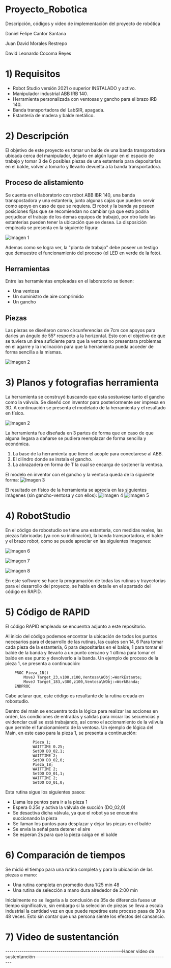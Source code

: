 # Proyecto_Robotica
Descripción, códigos y video de implementación del proyecto de robótica 


Daniel Felipe Cantor Santana

Juan David Morales Restrepo

David Leonardo Cocoma Reyes 

# 1) Requisitos

- Robot Studio versión 2021 o superior INSTALADO y activo.
- Manipulador industrial ABB IRB 140.
- Herramienta personalizada con ventosas y gancho para el brazo IRB 140.
- Banda transportadora del LabSIR, apagada.
- Estantería de madera y balde metálico.

# 2) Descripción

El objetivo de este proyecto es tomar un balde de una banda transportadora ubicada cerca del manipulador, dejarlo en algún lugar en el espacio de trabajo y tomar 3 de 6 posibles piezas de una estantería para depositarlas en el balde, volver a tomarlo y llevarlo devuelta a la banda transportadora.

## Proceso de alistamiento
Se cuenta en el laboratorio con robot ABB IBR 140, una banda transpostadora y una estanteria, junto algunas cajas que pueden servir como apoyo en caso de que se requiera. El robot y la banda ya poseen posiciones fijas que se recomiendan no cambiar (ya que esto podria perjudicar el trabajo de los demas equipos de trabajo), por otro lado las estanterias pueden tener la ubicación que se desea. La disposición empleada se presenta en la siguiente figura:

![Imagen 1](https://github.com/Robotica-2022-I/Proyecto_Robotica/blob/main/Imagenes%20proyecto/Brazo%20armado.jpg)

Ademas como se logra ver, la "planta de trabajo" debe poseer un testigo que demuestre el funcionamiento del proceso (el LED en verde de la foto).

## Herramientas
Entre las herramientas empleadas en el laboratorio se tienen:

  - Una ventosa
  - Un suministro de aire comprimido
  - Un gancho

## Piezas
Las piezas se diseñaron como circunferencias de 7cm con apoyos para darles un ángulo de 55° respecto a la horizontal. Esto con el objetivo de que se tuviera un área suficiente para que la ventosa no presentara problemas en el agarre y la inclinación para que la herramienta pueda acceder de forma sencilla a la mismas.

![Imagen 2](https://github.com/Robotica-2022-I/Proyecto_Robotica/blob/main/Imagenes%20proyecto/Piezas.jpg)

# 3) Planos y fotografias herramienta
La herramienta se construyó buscando que esta sostuviese tanto el gancho como la válvula. Se diseñó con inventor para posteriormente ser impresa en 3D. A continuación se presenta el modelado de la herramienta y el resultado en físico.

![Imagen 2](https://github.com/Robotica-2022-I/Proyecto_Robotica/blob/main/Imagenes%20proyecto/medidaspng.png)

La herramienta fue diseñada en 3 partes de forma que en caso de que alguna llegara a dañarse se pudiera reemplazar de forma sencilla y económica. 
1. La base de la herramienta que tiene el acople para conectarese al ABB.
2. El cilindro donde se instala el gancho.
3. La abrazadera en forma de T la cual se encarga de sostener la ventosa.

El modelo en inventor con el gancho y la ventosa queda de la siguiente forma:
![Imagen 3](https://github.com/Robotica-2022-I/Proyecto_Robotica/blob/main/Imagenes%20proyecto/ensamble.png)

El resultado en físico de la herramienta se aprecia en las siguientes imágenes (sin gancho-ventosa y con ellos):
![Imagen 4](https://github.com/Robotica-2022-I/Proyecto_Robotica/blob/main/Imagenes%20proyecto/Herramienta%20en%20físico.jpg)
![Imagen 5](https://github.com/Robotica-2022-I/Proyecto_Robotica/blob/main/Imagenes%20proyecto/Herramienta_gancho.jpg)


# 4) RobotStudio
En el código de robostudio se tiene una estanteria, con medidas reales, las piezas fabricadas (ya con su inclinación), la banda transportadora, el balde y el brazo robot, como se puede apreciar en las siguientes imagenes:

![Imagen 6](https://github.com/Robotica-2022-I/Proyecto_Robotica/blob/main/Imagenes%20proyecto/inventor.png)

![Imagen 7](https://github.com/Robotica-2022-I/Proyecto_Robotica/blob/main/Imagenes%20proyecto/estanteria.png)

![Imagen 8](https://github.com/Robotica-2022-I/Proyecto_Robotica/blob/main/Imagenes%20proyecto/banda.png)

En este software se hace la programación de todas las rutinas y trayectorias para el desarrollo del proyecto, se habla en detalle en el apartado del código en RAPID.

# 5) Código de RAPID
El código RAPID empleado se encuentra adjunto a este repositorio. 

Al inicio del código podemos encontrar la ubicación de todos los puntos necesarios para el desarrollo de las rutinas, las cuales son 14, 6 Para tomar cada pieza de la estantería, 6 para depositarlas en el balde, 1 para tomar el balde de la banda y llevarlo a un punto cercano y 1 última para tomar el balde en ese punto y devolverlo a la banda. Un ejemplo de proceso  de la pieza 1, se presenta a continuación:

```
    PROC Pieza_1B()
        MoveJ Target_23,v100,z100,Ventosa\WObj:=WorkEstante;
        MoveJ Target_183,v300,z100,Ventosa\WObj:=WorkBanda;
    ENDPROC
```
Cabe aclarar que, este código es resultante de la rutina creada en robostudio.


Dentro del main se encuentra toda la lógica para realizar las acciones en orden, las condiciones de entradas y salidas para iniciar las secuencias y evidenciar cuál se está trabajando, así como el accionamiento de la válvula que permite el funcionamiento de la ventosa. Un ejemplo de lógica del Main, en este caso para la pieza 1, se presenta a continuación: 

```
            Pieza_1;
            WAITTIME 0.25;
            SetDO DO_02,1;
            WAITTIME 2;
            SetDO DO_02,0;
            Pieza_1B;
            WAITTIME 2;
            SetDO DO_01,1;
            WAITTIME 2;
            SetDO DO_01,0;
```

Esta rutina sigue los siguientes pasos:

  -  Llama los puntos para ir a la pieza 1 
  -  Espera 0.25s y activa la válvula de succión (DO_02,0)
  -  Se desactiva dicha válvula, ya que el robot ya se encuentra succionando la pieza
  -  Se llaman los puntos para desplazar y dejar las piezas en el balde
  -  Se envia la señal para detener el aire
  -  Se esperan 2s para que la pieza caiga en el balde
      
# 6) Comparación de tiempos
Se midió el tiempo para una rutina completa y para la ubicación de las piezas a mano:

  - Una rutina completa en promedio dura 1:25 min 48
  - Una rutina de selección a mano dura alrededor de 2:00 min 

Inicialmente no se llegaria a la conclusión de  35s de diferencia fuese un tiempo significativo, sin embargo si la selección de píezas se lleva a escala industrial la cantidad vez en que puede repetirse este proceso pasa de 30 a 48 veces. Esto sin contar que una persona siente los efectos del cansancio.


# 7) Video de sustentanción

---------------------------------------------------------Hacer video de sustentanción------------------------------------------------------------------


